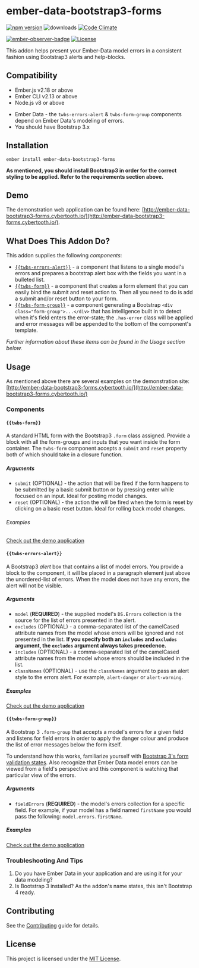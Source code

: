 # ember-data-bootstrap3-forms

[![npm version](http://badge.fury.io/js/ember-data-bootstrap3-forms.svg)](http://badge.fury.io/js/ember-data-bootstrap3-forms) ![downloads](https://img.shields.io/npm/dy/ember-data-bootstrap3-forms.svg) [![Code Climate](http://codeclimate.com/github/cybertoothca/ember-data-bootstrap3-forms/badges/gpa.svg)](http://codeclimate.com/github/cybertoothca/ember-data-bootstrap3-forms)

[![ember-observer-badge](http://emberobserver.com/badges/ember-data-bootstrap3-forms.svg)](http://emberobserver.com/addons/ember-data-bootstrap3-forms) [![License](http://img.shields.io/npm/l/ember-data-bootstrap3-forms.svg)](LICENSE.md)

This addon helps present your Ember-Data model errors in a consistent fashion using Bootstrap3 alerts and help-blocks.

## Compatibility

- Ember.js v2.18 or above
- Ember CLI v2.13 or above
- Node.js v8 or above

* Ember Data - the `twbs-errors-alert` & `twbs-form-group` components depend on Ember Data's
  modeling of errors.
* You should have Bootstrap 3.x

## Installation

```
ember install ember-data-bootstrap3-forms
```

**As mentioned, you should install Bootstrap3 in order for the correct styling to be applied. Refer to the
requirements section above.**

## Demo

The demonstration web application can be found here:
[http://ember-data-bootstrap3-forms.cybertooth.io/](http://ember-data-bootstrap3-forms.cybertooth.io/).

## What Does This Addon Do?

This addon supplies the following _components_:

- [`{{twbs-errors-alert}}`](#twbs-errors-alert) - a component that listens to a single model's errors
  and prepares a bootstrap alert box with the fields you want in a bulleted list.
- [`{{twbs-form}}`](#twbs-form) - a component that creates a form element that you can easily bind
  the submit and reset action to. Then all you need to do is add a submit and/or reset button to your
  form.
- [`{{twbs-form-group}}`](#twbs-form-group) - a component generating a Bootstrap
  `<div class="form-group">...</div>` that has intelligence built in to detect when it's
  field enters the error-state; the `.has-error` class will be applied and error messages will be
  appended to the bottom of the component's template.

_Further information about these items can be found in the Usage section below._

## Usage

As mentioned above there are several examples on the demonstration site:
[http://ember-data-bootstrap3-forms.cybertooth.io/](http://ember-data-bootstrap3-forms.cybertooth.io/)

### Components

#### `{{twbs-form}}`

A standard HTML form with the Bootstrap3 `.form` class assigned. Provide a block
with all the form-groups and inputs that you want inside the form container. The
`twbs-form` component accepts a `submit` and `reset` property both of which
should take in a closure function.

##### Arguments

- `submit` (OPTIONAL) - the action that will be fired if the form happens to
  be submitted by a basic submit button or by pressing enter while focused on
  an input. Ideal for posting model changes.
- `reset` (OPTIONAL) - the action the will be fired when the form is reset by
  clicking on a basic reset button. Ideal for rolling back model changes.

###### Examples

[Check out the demo application](http://ember-data-bootstrap3-forms.cybertooth.io/)

#### `{{twbs-errors-alert}}`

A Bootstrap3 _alert_ box that contains a list of model errors. You provide a block to the component, it will be
placed in a paragraph element just above the unordered-list of errors. When the model does not have any errors,
the alert will not be visible.

##### Arguments

- `model` (**REQUIRED**) - the supplied model's `DS.Errors` collection is the source for the list of errors presented
  in the alert.
- `excludes` (OPTIONAL) - a comma-separated list of the camelCased attribute names from the model whose errors
  will be ignored and not presented in the list. **If you specify both an `includes` and `excludes` argument, the
  `excludes` argument always takes precedence.**
- `includes` (OPTIONAL) - a comma-separated list of the camelCased attribute names from the model whose errors
  should be included in the list.
- `classNames` (OPTIONAL) - use the `classNames` argument to pass an alert style to the errors alert. For example,
  `alert-danger` or `alert-warning`.

##### Examples

[Check out the demo application](http://ember-data-bootstrap3-forms.cybertooth.io/)

#### `{{twbs-form-group}}`

A Bootstrap 3 `.form-group` that accepts a model's errors for a given field
and listens for field errors in order to apply the danger colour and produce
the list of error messages below the form itself.

To understand how this works, familiarize yourself with [Bootstrap 3's form validation
states](http://getbootstrap.com/css/#forms-control-validation). Also recognize
that Ember Data model errors can be viewed from a field's perspective and this
component is watching that particular view of the errors.

##### Arguments

- `fieldErrors` (**REQUIRED**) - the model's errors collection for a specific
  field. For example, if your model has a field named `firstName` you would pass
  the following: `model.errors.firstName`.

##### Examples

[Check out the demo application](http://ember-data-bootstrap3-forms.cybertooth.io/)

### Troubleshooting And Tips

1. Do you have Ember Data in your application and are using it for your data modeling?
1. Is Bootstrap 3 installed? As the addon's name states, this isn't Bootstrap 4 ready.

## Contributing

See the [Contributing](CONTRIBUTING.md) guide for details.

## License

This project is licensed under the [MIT License](LICENSE.md).
